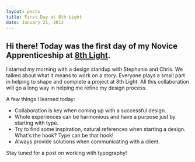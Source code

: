 ```yaml
---
layout: posts
title: First Day at 8th Light
date: January 21, 2013
---
```


<h2>Hi there! Today was the first day of my Novice Apprenticeship at <a href='http://www.8thlight.com/' target='blank'>8th Light</a>.</h2>

<p>I started my morning with a design standup with Stephanie and Chris. We talked about what it means to work on a story.
Everyone plays a small part in helping to shape and complete a project at 8th Light. All this collaboration will go a long way in helping me refine my design process.</p>

<p>A few things I learned today:</p>

<ul>
	<li>Collaboration is key when coming up with a successful design.</li>
	<li>Whole experiences can be harmonious and have a purpose just by starting with type.</li>
	<li>Try to find some inspiration, natural references when starting a design. What's the hook? Type can be that hook!</li>
	<li>Always provide solutions when communicating with a client.</li>
</ul>

<p>Stay tuned for a post on working with typography!</p>
